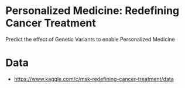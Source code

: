 # Personalized Medicine: Redefining Cancer Treatment

Predict the effect of Genetic Variants to enable Personalized Medicine

# Data

- https://www.kaggle.com/c/msk-redefining-cancer-treatment/data

